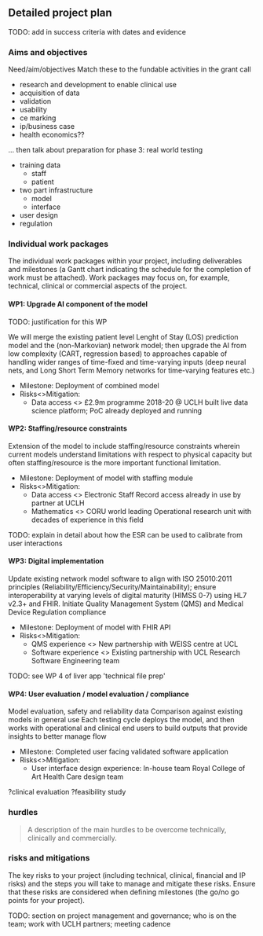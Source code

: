 ## Detailed project plan

TODO: add in success criteria with dates and evidence

### Aims and objectives

Need/aim/objectives
Match these to the fundable activities in the grant call

- research and development to enable clinical use
- acquisition of data
- validation
- usability
- ce marking
- ip/business case
- health economics??

... then talk about preparation for phase 3: real world testing


- training data
	- staff
	- patient
- two part infrastructure
	- model
	- interface
- user design
- regulation

### Individual work packages

The individual work packages within your project, including deliverables and milestones (a Gantt chart indicating the schedule for the completion of work must be attached). Work packages may focus on, for example, technical, clinical or commercial aspects of the project.

#### WP1: Upgrade AI component of the model

TODO: justification for this WP

We will merge the existing patient level Lenght of Stay (LOS) prediction model and the (non-Markovian) network model; then upgrade the AI from low complexity (CART, regression based) to approaches capable of handling wider ranges of time-fixed and time-varying inputs (deep neural nets, and Long Short Term Memory networks for time-varying features etc.)

- Milestone: Deployment of combined model
- Risks<>Mitigation:
	- Data access <> £2.9m programme 2018-20 @ UCLH built live data science platform; PoC already deployed and running


#### WP2: Staffing/resource constraints
Extension of the model to include staffing/resource constraints wherein current models understand limitations with respect to physical capacity but often staffing/resource is the more important functional limitation.

- Milestone: Deployment of model with staffing module
- Risks<>Mitigation: 
	- Data access <> Electronic Staff Record access already in use by partner at UCLH
	- Mathematics <> CORU world leading Operational research unit with decades of experience in this field 

TODO: explain in detail about how the ESR can be used to calibrate from user interactions

#### WP3: Digital implementation
Update existing network model software to align with ISO 25010:2011 principles (Reliability/Efficiency/Security/Maintainability); ensure interoperability at varying levels of digital maturity (HIMSS 0-7) using HL7 v2.3+ and FHIR. Initiate Quality Management System (QMS) and Medical Device Regulation compliance

- Milestone: Deployment of model with FHIR API
- Risks<>Mitigation: 
	- QMS experience <> New partnership with WEISS centre at UCL
	- Software experience <> Existing partnership with UCL Research Software Engineering team 

TODO: see WP 4 of liver app 'technical file prep'

#### WP4: User evaluation / model evaluation / compliance
Model evaluation, safety and reliability data
Comparison against existing models in general use
Each testing cycle deploys the model, and then works with operational and clinical end users to build outputs that provide insights to better manage flow

- Milestone: Completed user facing validated software application
- Risks<>Mitigation: 
	- User interface design experience: In-house team Royal College of Art Health Care design team


?clinical evaluation
?feasibility study

### hurdles
> A description of the main hurdles to be overcome technically, clinically and commercially.

### risks and mitigations

The key risks to your project (including technical, clinical, financial and IP risks) and the steps you will take to manage and mitigate these risks. Ensure that these risks are considered when defining milestones (the go/no go points for your project).


TODO: section on project management and governance; who is on the team; work with UCLH partners; meeting cadence
